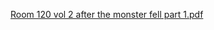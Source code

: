 [Room 120 vol 2 after the monster fell part 1.pdf](https://github.com/learncodingfor/unnamed3/files/7062218/Room.120.vol.2.after.the.monster.fell.part.1.pdf)
